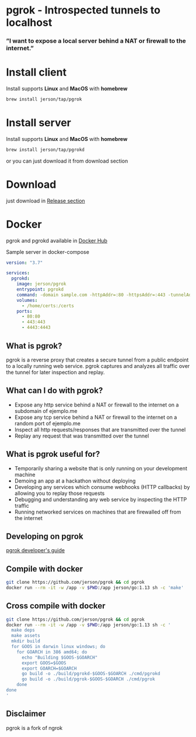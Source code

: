 # pgrok - Introspected tunnels to localhost

### ”I want to expose a local server behind a NAT or firewall to the internet.”

# Install client

Install supports **Linux** and **MacOS** with **homebrew**

```bash
brew install jerson/tap/pgrok
```

# Install server

Install supports **Linux** and **MacOS** with **homebrew**

```bash
brew install jerson/tap/pgrokd
```

or you can just download it from download section

# Download

just download in [Release section](https://github.com/jerson/pgrok/releases)

# Docker

pgrok and pgrokd available in [Docker Hub](https://hub.docker.com/r/jerson/pgrok)

Sample server in docker-compose

```yaml
version: "3.7"

services:
  pgrokd:
    image: jerson/pgrok
    entrypoint: pgrokd
    command: -domain sample.com -httpAddr=:80 -httpsAddr=:443 -tunnelAddr=:4443 -tlsCrt=/certs/tls.crt -tlsKey=/certs/tls.key
    volumes:
      - /home/certs:/certs
    ports:
      - 80:80
      - 443:443
      - 4443:4443
```

## What is pgrok?

pgrok is a reverse proxy that creates a secure tunnel from a public endpoint to a locally running web service.
pgrok captures and analyzes all traffic over the tunnel for later inspection and replay.

## What can I do with pgrok?

- Expose any http service behind a NAT or firewall to the internet on a subdomain of ejemplo.me
- Expose any tcp service behind a NAT or firewall to the internet on a random port of ejemplo.me
- Inspect all http requests/responses that are transmitted over the tunnel
- Replay any request that was transmitted over the tunnel

## What is pgrok useful for?

- Temporarily sharing a website that is only running on your development machine
- Demoing an app at a hackathon without deploying
- Developing any services which consume webhooks (HTTP callbacks) by allowing you to replay those requests
- Debugging and understanding any web service by inspecting the HTTP traffic
- Running networked services on machines that are firewalled off from the internet

## Developing on pgrok

[pgrok developer's guide](docs/DEVELOPMENT.md)

## Compile with docker

```bash
git clone https://github.com/jerson/pgrok && cd pgrok
docker run --rm -it -w /app -v $PWD:/app jerson/go:1.13 sh -c 'make'
```

## Cross compile with docker

```bash
git clone https://github.com/jerson/pgrok && cd pgrok
docker run --rm -it -w /app -v $PWD:/app jerson/go:1.13 sh -c '
  make deps
  make assets
  mkdir build
  for GOOS in darwin linux windows; do
    for GOARCH in 386 amd64; do
      echo "Building $GOOS-$GOARCH"
      export GOOS=$GOOS
      export GOARCH=$GOARCH
      go build -o ./build/pgrokd-$GOOS-$GOARCH ./cmd/pgrokd
      go build -o ./build/pgrok-$GOOS-$GOARCH ./cmd/pgrok
    done
done
'
```

## Disclaimer

pgrok is a fork of ngrok
